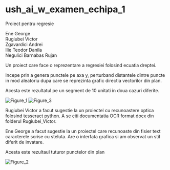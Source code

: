 # ush_ai_w_examen_echipa_1
Proiect pentru regresie

Ene George <br/>
Rugiubei Victor <br/>
Zgavardici Andrei <br/>
Ilie Teodor Danila <br/>
Negulici Barnabas Rujan <br/>

Un proiect care face o reprezentare a regresiei folosind ecuatia dreptei.

Incepe prin a genera punctele pe axa y, perturband distantele dintre puncte in mod aleatoriu dupa care se reprezinta grafic directia vectorilor din plan.

Acesta este rezultatul pe un segment de 10 unitati in doua cazuri diferite.

![Figure_1](https://user-images.githubusercontent.com/72442707/215260771-56680f02-b90b-4af8-b834-6709044fe928.png)
![Figure_3](https://user-images.githubusercontent.com/72442707/215260902-75f65dc5-c859-4ef3-9a4b-8e9a0d89417c.png)


Rugiubei Victor a facut sugestie la un proiectel cu recunoastere optica folosind tesseract python. A se citi documentatia OCR format docx din folderul Rugiubei_Victor.

Ene George a facut sugestie la un proiectel care recunoaste din fisier text caracterele scrise cu steluta. Are o interfata grafica si am observat un stil diferit de invatare.

Acesta este rezultaul tuturor punctelor din plan

![Figure_2](https://user-images.githubusercontent.com/72442707/215260899-29ca62ad-d52b-4f57-b5dc-d5cc80a5696b.png)

